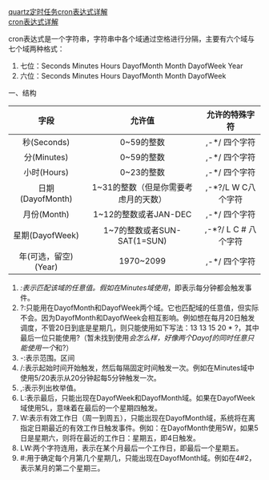 [quartz定时任务cron表达式详解](https://www.cnblogs.com/lazyInsects/p/8075487.html)    
[cron表达式详解](https://www.cnblogs.com/javahr/p/8318728.html)

cron表达式是一个字符串，字符串中各个域通过空格进行分隔，主要有六个域与七个域两种格式：
1. 七位：Seconds Minutes Hours DayofMonth Month DayofWeek Year
2. 六位：Seconds Minutes Hours DayofMonth Month DayofWeek

一、结构

|字段|允许值|允许的特殊字符|
|:--:|:--:|:--:|
|秒(Seconds)|0~59的整数|,-*/ 四个字符|
|分(Minutes)|0~59的整数|,-*/ 四个字符|
|小时(Hours)|0~23的整数|,-*/ 四个字符|
|日期(DayofMonth)|1~31的整数（但是你需要考虑月的天数）|,-*?/L W C八个字符|
|月份(Month)|1~12的整数或者JAN-DEC|,-*/ 四个字符|
|星期(DayofWeek)|1~7的整数或者SUN-SAT(1=SUN)|,-*?/ L C # 八个字符|
|年(可选，留空)(Year)|1970~2099|,-*/ 四个字符|

1. *:表示匹配该域的任意值。假如在Minutes域使用*，即表示每分钟都会触发事件。
2. ?:只能用在DayofMonth和DayofWeek两个域。它也匹配域的任意值，但实际不会。因为DayofMonth和DayofWeek会相互影响。例如想在每月20日触发调度，不管20日到底是星期几，则只能使用如下写法：13 13 15 20 * ?，其中最后一位只能使用?（暂未找到使用*会怎么样，好像两个Dayof的同时任意只能使用一个*和?）
3. -:表示范围。区间
4. /:表示起始时间开始触发，然后每隔固定时间触发一次。例如在Minutes域中使用5/20表示从20分钟起每5分钟触发一次。
5. ,:表示列出枚举值。
6. L:表示最后，只能出现在DayofWeek和DayofMonth域。如果在DayofWeek域使用5L，意味着在最后的一个星期四触发。
7. W:表示有效工作日（周一到周五），只能出现在DayofMonth域，系统将在离指定日期最近的有效工作日触发事件。例如：在DayofMonth使用5W，如果5日是星期六，则将在最近的工作日：星期五，即4日触发。
8. LW:两个字符连用，表示在某个月最后一个工作日，即最后一个星期五。
9. #:用于确定每个月第几个星期几，只能出现在DayofMonth域。例如在4#2，表示某月的第二个星期三。

